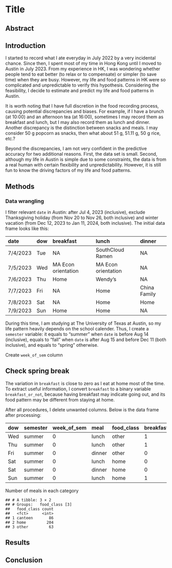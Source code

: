 # Title

## Abstract

## Introduction

I started to record what I ate everyday in July 2022 by a very
incidental chance. Since then, I spent most of my time in Hong Kong
until I moved to Austin in July 2023. From my experience in HK, I was
wondering whether people tend to eat better (to relax or to compensate)
or simpler (to save time) when they are busy. However, my life and food
patterns in HK were so complicated and unpredictable to verify this
hypothesis. Considering the feasibility, I decide to estimate and
predict my life and food patterns in Austin.

It is worth noting that I have full discretion in the food recording
process, causing potential discrepancies and biases. For example, if I
have a brunch (at 10:00) and an afternoon tea (at 16:00), sometimes I
may record them as breakfast and lunch, but I may also record them as
lunch and dinner. Another discrepancy is the distinction between snacks
and meals. I may consider 50 g popcorn as snacks, then what about 51 g,
51.11 g, 50 g rice, etc.?

Beyond the discrepancies, I am not very confident in the predictive
accuracy for two additional reasons. First, the data set is small.
Second, although my life in Austin is simple due to some constraints,
the data is from a real human with certain flexibility and
unpredictability. However, it is still fun to know the driving factors
of my life and food patterns.

## Methods

### Data wrangling

I filter relevant `date` in Austin: after Jul 4, 2023 (inclusive),
exclude Thanksgiving holiday (from Nov 20 to Nov 26, both inclusive) and
winter vacation (from Dec 12, 2023 to Jan 11, 2024, both inclusive). The
initial data frame looks like this:

<table>
<thead>
<tr class="header">
<th style="text-align: left;">date</th>
<th style="text-align: left;">dow</th>
<th style="text-align: left;">breakfast</th>
<th style="text-align: left;">lunch</th>
<th style="text-align: left;">dinner</th>
</tr>
</thead>
<tbody>
<tr class="odd">
<td style="text-align: left;">7/4/2023</td>
<td style="text-align: left;">Tue</td>
<td style="text-align: left;">NA</td>
<td style="text-align: left;">SouthCloud Ramen</td>
<td style="text-align: left;">NA</td>
</tr>
<tr class="even">
<td style="text-align: left;">7/5/2023</td>
<td style="text-align: left;">Wed</td>
<td style="text-align: left;">MA Econ orientation</td>
<td style="text-align: left;">MA Econ orientation</td>
<td style="text-align: left;">NA</td>
</tr>
<tr class="odd">
<td style="text-align: left;">7/6/2023</td>
<td style="text-align: left;">Thu</td>
<td style="text-align: left;">Home</td>
<td style="text-align: left;">Wendy’s</td>
<td style="text-align: left;">NA</td>
</tr>
<tr class="even">
<td style="text-align: left;">7/7/2023</td>
<td style="text-align: left;">Fri</td>
<td style="text-align: left;">NA</td>
<td style="text-align: left;">Home</td>
<td style="text-align: left;">China Family</td>
</tr>
<tr class="odd">
<td style="text-align: left;">7/8/2023</td>
<td style="text-align: left;">Sat</td>
<td style="text-align: left;">NA</td>
<td style="text-align: left;">Home</td>
<td style="text-align: left;">Home</td>
</tr>
<tr class="even">
<td style="text-align: left;">7/9/2023</td>
<td style="text-align: left;">Sun</td>
<td style="text-align: left;">Home</td>
<td style="text-align: left;">Home</td>
<td style="text-align: left;">NA</td>
</tr>
</tbody>
</table>

During this time, I am studying at The University of Texas at Austin, so
my life pattern heavily depends on the school calender. Thus, I create a
`semester` variable: it equals to “summer” when `date` is before Aug 14
(inclusive), equals to “fall” when `date` is after Aug 15 and before Dec
11 (both inclusive), and equals to “spring” otherwise.

Create `week_of_sem` column

## Check spring break

The variation in `breakfast` is close to zero as I eat at home most of
the time. To extract useful information, I convert `breakfast` to a
binary variable `breakfast_or_not`, because having breakfast may
indicate going out, and its food pattern may be different from staying
at home.

After all procedures, I delete unwanted columns. Below is the data frame
after processing:

<table>
<colgroup>
<col style="width: 4%" />
<col style="width: 11%" />
<col style="width: 14%" />
<col style="width: 8%" />
<col style="width: 13%" />
<col style="width: 20%" />
<col style="width: 25%" />
</colgroup>
<thead>
<tr class="header">
<th style="text-align: left;">dow</th>
<th style="text-align: left;">semester</th>
<th style="text-align: left;">week_of_sem</th>
<th style="text-align: left;">meal</th>
<th style="text-align: left;">food_class</th>
<th style="text-align: left;">breakfast_or_not</th>
<th style="text-align: right;">days_since_last_meal</th>
</tr>
</thead>
<tbody>
<tr class="odd">
<td style="text-align: left;">Wed</td>
<td style="text-align: left;">summer</td>
<td style="text-align: left;">0</td>
<td style="text-align: left;">lunch</td>
<td style="text-align: left;">other</td>
<td style="text-align: left;">1</td>
<td style="text-align: right;">1</td>
</tr>
<tr class="even">
<td style="text-align: left;">Thu</td>
<td style="text-align: left;">summer</td>
<td style="text-align: left;">0</td>
<td style="text-align: left;">lunch</td>
<td style="text-align: left;">other</td>
<td style="text-align: left;">1</td>
<td style="text-align: right;">1</td>
</tr>
<tr class="odd">
<td style="text-align: left;">Fri</td>
<td style="text-align: left;">summer</td>
<td style="text-align: left;">0</td>
<td style="text-align: left;">dinner</td>
<td style="text-align: left;">other</td>
<td style="text-align: left;">0</td>
<td style="text-align: right;">1</td>
</tr>
<tr class="even">
<td style="text-align: left;">Sat</td>
<td style="text-align: left;">summer</td>
<td style="text-align: left;">0</td>
<td style="text-align: left;">lunch</td>
<td style="text-align: left;">home</td>
<td style="text-align: left;">0</td>
<td style="text-align: right;">1</td>
</tr>
<tr class="odd">
<td style="text-align: left;">Sat</td>
<td style="text-align: left;">summer</td>
<td style="text-align: left;">0</td>
<td style="text-align: left;">dinner</td>
<td style="text-align: left;">home</td>
<td style="text-align: left;">0</td>
<td style="text-align: right;">0</td>
</tr>
<tr class="even">
<td style="text-align: left;">Sun</td>
<td style="text-align: left;">summer</td>
<td style="text-align: left;">0</td>
<td style="text-align: left;">lunch</td>
<td style="text-align: left;">home</td>
<td style="text-align: left;">1</td>
<td style="text-align: right;">1</td>
</tr>
</tbody>
</table>

Number of meals in each category

    ## # A tibble: 3 × 2
    ## # Groups:   food_class [3]
    ##   food_class count
    ##   <fct>      <int>
    ## 1 canteen       86
    ## 2 home         204
    ## 3 other         63

## Results

## Conclusion
